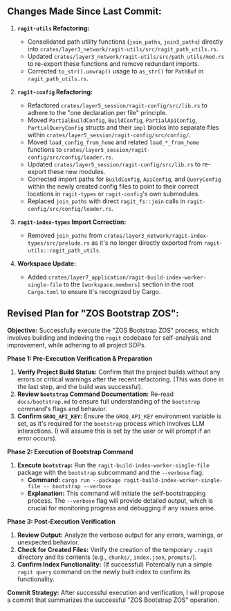 ## Changes Made Since Last Commit:

1.  **`ragit-utils` Refactoring:**
    *   Consolidated path utility functions (`join_paths`, `join3_paths`) directly into `crates/layer3_network/ragit-utils/src/ragit_path_utils.rs`.
    *   Updated `crates/layer3_network/ragit-utils/src/path_utils/mod.rs` to re-export these functions and remove redundant imports.
    *   Corrected `to_str().unwrap()` usage to `as_str()` for `PathBuf` in `ragit_path_utils.rs`.

2.  **`ragit-config` Refactoring:**
    *   Refactored `crates/layer5_session/ragit-config/src/lib.rs` to adhere to the "one declaration per file" principle.
    *   Moved `PartialBuildConfig`, `BuildConfig`, `PartialApiConfig`, `PartialQueryConfig` structs and their `impl` blocks into separate files within `crates/layer5_session/ragit-config/src/config/`.
    *   Moved `load_config_from_home` and related `load_*_from_home` functions to `crates/layer5_session/ragit-config/src/config/loader.rs`.
    *   Updated `crates/layer5_session/ragit-config/src/lib.rs` to re-export these new modules.
    *   Corrected import paths for `BuildConfig`, `ApiConfig`, and `QueryConfig` within the newly created config files to point to their correct locations in `ragit-types` or `ragit-config`'s own submodules.
    *   Replaced `join_paths` with direct `ragit_fs::join` calls in `ragit-config/src/config/loader.rs`.

3.  **`ragit-index-types` Import Correction:**
    *   Removed `join_paths` from `crates/layer3_network/ragit-index-types/src/prelude.rs` as it's no longer directly exported from `ragit-utils::ragit_path_utils`.

4.  **Workspace Update:**
    *   Added `crates/layer7_application/ragit-build-index-worker-single-file` to the `[workspace.members]` section in the root `Cargo.toml` to ensure it's recognized by Cargo.

## Revised Plan for "ZOS Bootstrap ZOS":

**Objective:** Successfully execute the "ZOS Bootstrap ZOS" process, which involves building and indexing the `ragit` codebase for self-analysis and improvement, while adhering to all project SOPs.

**Phase 1: Pre-Execution Verification & Preparation**

1.  **Verify Project Build Status:** Confirm that the project builds without any errors or critical warnings after the recent refactoring. (This was done in the last step, and the build was successful).
2.  **Review `bootstrap` Command Documentation:** Re-read `docs/bootstrap.md` to ensure full understanding of the `bootstrap` command's flags and behavior.
3.  **Confirm `GROQ_API_KEY`:** Ensure the `GROQ_API_KEY` environment variable is set, as it's required for the `bootstrap` process which involves LLM interactions. (I will assume this is set by the user or will prompt if an error occurs).

**Phase 2: Execution of Bootstrap Command**

1.  **Execute `bootstrap`:** Run the `ragit-build-index-worker-single-file` package with the `bootstrap` subcommand and the `--verbose` flag.
    *   **Command:** `cargo run --package ragit-build-index-worker-single-file -- bootstrap --verbose`
    *   **Explanation:** This command will initiate the self-bootstrapping process. The `--verbose` flag will provide detailed output, which is crucial for monitoring progress and debugging if any issues arise.

**Phase 3: Post-Execution Verification**

1.  **Review Output:** Analyze the verbose output for any errors, warnings, or unexpected behavior.
2.  **Check for Created Files:** Verify the creation of the temporary `.ragit` directory and its contents (e.g., `chunks/`, `index.json`, `prompts/`).
3.  **Confirm Index Functionality:** (If successful) Potentially run a simple `ragit query` command on the newly built index to confirm its functionality.

**Commit Strategy:**
After successful execution and verification, I will propose a commit that summarizes the successful "ZOS Bootstrap ZOS" operation.
